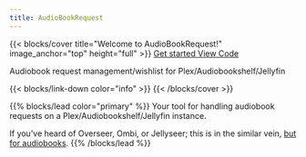 ```yaml
---
title: AudioBookRequest
---
```


{{< blocks/cover title="Welcome to AudioBookRequest!" image_anchor="top" height="full" >}}
<a class="btn btn-lg btn-primary me-3 mb-4" href="/docs/getting-started"> Get
started <i class="fas fa-arrow-alt-circle-right ms-2"></i> </a>
<a class="btn btn-lg btn-secondary me-3 mb-4" href="https://github.com/markbeep/AudioBookRequest">
View Code <i class="fab fa-github ms-2 "></i> </a>

<p class="lead mt-5">Audiobook request management/wishlist for Plex/Audiobookshelf/Jellyfin </p>
{{< blocks/link-down color="info" >}}
{{< /blocks/cover >}}

{{% blocks/lead color="primary" %}} Your tool for handling audiobook requests on
a Plex/Audiobookshelf/Jellyfin instance.

If you've heard of Overseer, Ombi, or Jellyseer; this is in the similar vein,
<ins>but for audiobooks</ins>. {{% /blocks/lead %}}
